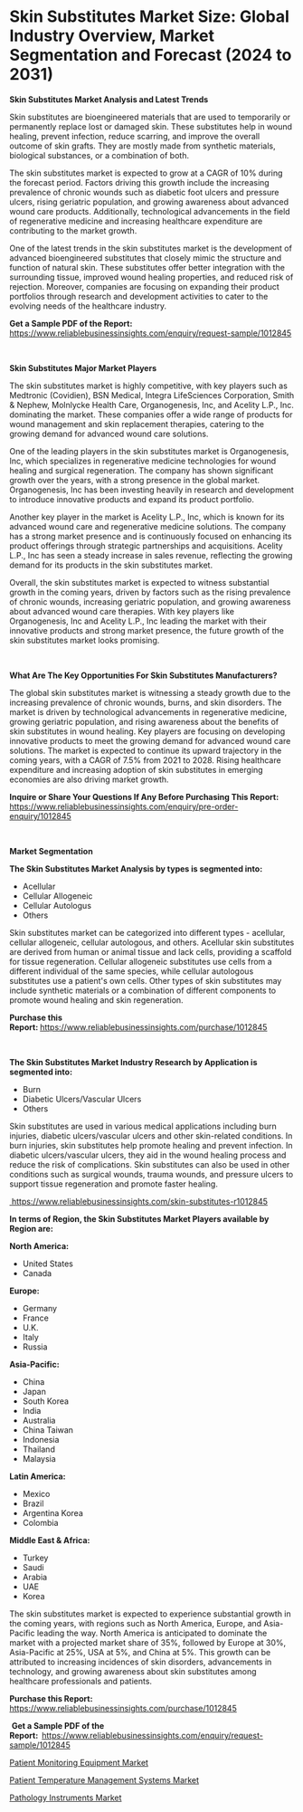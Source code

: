 <p><h1>Skin Substitutes Market Size: Global Industry Overview, Market Segmentation and Forecast (2024 to 2031)</h1></p><p><strong>Skin Substitutes Market Analysis and Latest Trends</strong></p>
<p><p>Skin substitutes are bioengineered materials that are used to temporarily or permanently replace lost or damaged skin. These substitutes help in wound healing, prevent infection, reduce scarring, and improve the overall outcome of skin grafts. They are mostly made from synthetic materials, biological substances, or a combination of both.</p><p>The skin substitutes market is expected to grow at a CAGR of 10% during the forecast period. Factors driving this growth include the increasing prevalence of chronic wounds such as diabetic foot ulcers and pressure ulcers, rising geriatric population, and growing awareness about advanced wound care products. Additionally, technological advancements in the field of regenerative medicine and increasing healthcare expenditure are contributing to the market growth.</p><p>One of the latest trends in the skin substitutes market is the development of advanced bioengineered substitutes that closely mimic the structure and function of natural skin. These substitutes offer better integration with the surrounding tissue, improved wound healing properties, and reduced risk of rejection. Moreover, companies are focusing on expanding their product portfolios through research and development activities to cater to the evolving needs of the healthcare industry.</p></p>
<p><strong>Get a Sample PDF of the Report:&nbsp;</strong> <a href="https://www.reliablebusinessinsights.com/enquiry/request-sample/1012845">https://www.reliablebusinessinsights.com/enquiry/request-sample/1012845</a></p>
<p>&nbsp;</p>
<p><strong>Skin Substitutes Major Market Players</strong></p>
<p><p>The skin substitutes market is highly competitive, with key players such as Medtronic (Covidien), BSN Medical, Integra LifeSciences Corporation, Smith & Nephew, Molnlycke Health Care, Organogenesis, Inc, and Acelity L.P., Inc. dominating the market. These companies offer a wide range of products for wound management and skin replacement therapies, catering to the growing demand for advanced wound care solutions.</p><p>One of the leading players in the skin substitutes market is Organogenesis, Inc, which specializes in regenerative medicine technologies for wound healing and surgical regeneration. The company has shown significant growth over the years, with a strong presence in the global market. Organogenesis, Inc has been investing heavily in research and development to introduce innovative products and expand its product portfolio.</p><p>Another key player in the market is Acelity L.P., Inc, which is known for its advanced wound care and regenerative medicine solutions. The company has a strong market presence and is continuously focused on enhancing its product offerings through strategic partnerships and acquisitions. Acelity L.P., Inc has seen a steady increase in sales revenue, reflecting the growing demand for its products in the skin substitutes market.</p><p>Overall, the skin substitutes market is expected to witness substantial growth in the coming years, driven by factors such as the rising prevalence of chronic wounds, increasing geriatric population, and growing awareness about advanced wound care therapies. With key players like Organogenesis, Inc and Acelity L.P., Inc leading the market with their innovative products and strong market presence, the future growth of the skin substitutes market looks promising.</p></p>
<p>&nbsp;</p>
<p><strong>What Are The Key Opportunities For Skin Substitutes Manufacturers?</strong></p>
<p><p>The global skin substitutes market is witnessing a steady growth due to the increasing prevalence of chronic wounds, burns, and skin disorders. The market is driven by technological advancements in regenerative medicine, growing geriatric population, and rising awareness about the benefits of skin substitutes in wound healing. Key players are focusing on developing innovative products to meet the growing demand for advanced wound care solutions. The market is expected to continue its upward trajectory in the coming years, with a CAGR of 7.5% from 2021 to 2028. Rising healthcare expenditure and increasing adoption of skin substitutes in emerging economies are also driving market growth.</p></p>
<p><strong>Inquire or Share Your Questions If Any Before Purchasing This Report:</strong> <a href="https://www.reliablebusinessinsights.com/enquiry/pre-order-enquiry/1012845">https://www.reliablebusinessinsights.com/enquiry/pre-order-enquiry/1012845</a></p>
<p>&nbsp;</p>
<p><strong>Market Segmentation</strong></p>
<p><strong>The Skin Substitutes Market Analysis by types is segmented into:</strong></p>
<p><ul><li>Acellular</li><li>Cellular Allogeneic</li><li>Cellular Autologus</li><li>Others</li></ul></p>
<p><p>Skin substitutes market can be categorized into different types - acellular, cellular allogeneic, cellular autologous, and others. Acellular skin substitutes are derived from human or animal tissue and lack cells, providing a scaffold for tissue regeneration. Cellular allogeneic substitutes use cells from a different individual of the same species, while cellular autologous substitutes use a patient's own cells. Other types of skin substitutes may include synthetic materials or a combination of different components to promote wound healing and skin regeneration.</p></p>
<p><strong>Purchase this Report:&nbsp;</strong><a href="https://www.reliablebusinessinsights.com/purchase/1012845">https://www.reliablebusinessinsights.com/purchase/1012845</a></p>
<p>&nbsp;</p>
<p><strong>The Skin Substitutes Market Industry Research by Application is segmented into:</strong></p>
<p><ul><li>Burn</li><li>Diabetic Ulcers/Vascular Ulcers</li><li>Others</li></ul></p>
<p><p>Skin substitutes are used in various medical applications including burn injuries, diabetic ulcers/vascular ulcers and other skin-related conditions. In burn injuries, skin substitutes help promote healing and prevent infection. In diabetic ulcers/vascular ulcers, they aid in the wound healing process and reduce the risk of complications. Skin substitutes can also be used in other conditions such as surgical wounds, trauma wounds, and pressure ulcers to support tissue regeneration and promote faster healing.</p></p>
<p><a href="https://www.reliablebusinessinsights.com/skin-substitutes-r1012845">&nbsp;https://www.reliablebusinessinsights.com/skin-substitutes-r1012845</a></p>
<p><strong>In terms of Region, the Skin Substitutes Market Players available by Region are:</strong></p>
<p>
    <p> <strong> North America: </strong>
        <ul>
            <li>United States</li>
            <li>Canada</li>
        </ul>
        </p> 
    <p> <strong> Europe: </strong>
        <ul>
            <li>Germany</li>
            <li>France</li>
            <li>U.K.</li>
            <li>Italy</li>
            <li>Russia</li>
        </ul>
        </p> 
    <p> <strong> Asia-Pacific: </strong>
        <ul>
            <li>China</li>
            <li>Japan</li>
            <li>South Korea</li>
            <li>India</li>
            <li>Australia</li>
            <li>China Taiwan</li>
            <li>Indonesia</li>
            <li>Thailand</li>
            <li>Malaysia</li>
        </ul>
        </p> 
    <p> <strong> Latin America: </strong>
        <ul>
            <li>Mexico</li>
            <li>Brazil</li>
            <li>Argentina Korea</li>
            <li>Colombia</li>
        </ul>
        </p> 
    <p> <strong> Middle East & Africa: </strong>
        <ul>
            <li>Turkey</li>
            <li>Saudi</li>
            <li>Arabia</li>
            <li>UAE</li>
            <li>Korea</li>
        </ul>
    </p>
    </p>
<p><p>The skin substitutes market is expected to experience substantial growth in the coming years, with regions such as North America, Europe, and Asia-Pacific leading the way. North America is anticipated to dominate the market with a projected market share of 35%, followed by Europe at 30%, Asia-Pacific at 25%, USA at 5%, and China at 5%. This growth can be attributed to increasing incidences of skin disorders, advancements in technology, and growing awareness about skin substitutes among healthcare professionals and patients.</p></p>
<p><strong>Purchase this Report: </strong><a href="https://www.reliablebusinessinsights.com/purchase/1012845">https://www.reliablebusinessinsights.com/purchase/1012845</a></p>
<p>&nbsp;<strong>Get a Sample PDF of the Report:&nbsp;&nbsp;</strong><a href="https://www.reliablebusinessinsights.com/enquiry/request-sample/1012845">https://www.reliablebusinessinsights.com/enquiry/request-sample/1012845</a></p>
<p><strong></strong></p>
<p><p><a href="https://github.com/maesanjaya8/Market-Research-Report-List-1/blob/main/patient-monitoring-equipment-market.md">Patient Monitoring Equipment Market</a></p><p><a href="https://github.com/sowravmitra0/Market-Research-Report-List-1/blob/main/patient-temperature-management-systems-market.md">Patient Temperature Management Systems Market</a></p><p><a href="https://github.com/bznecsdb5/Market-Research-Report-List-1/blob/main/pathology-instruments-market.md">Pathology Instruments Market</a></p></p>